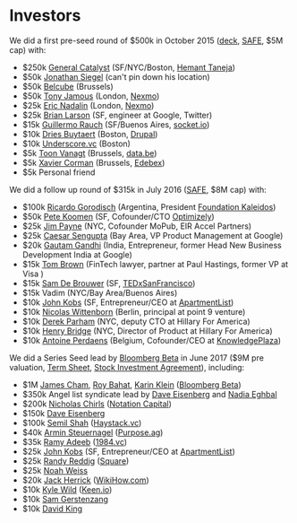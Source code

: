 # Investors

We did a first pre-seed round of $500k in October 2015 \([deck](https://www.dropbox.com/s/klwxkewuf9mnjy1/OpenCollective.pdf?dl=0), [SAFE](https://www.ycombinator.com/docs/SAFE_Cap.rtf), $5M cap\) with:

* $250k [General Catalyst](http://generalcatalyst.com) \(SF/NYC/Boston, [Hemant Taneja](https://www.linkedin.com/in/hemanttaneja)\)
* $50k [Jonathan Siegel](https://www.linkedin.com/in/jsiegel) \(can't pin down his location\)
* $50k [Belcube](http://belcube.com) \(Brussels\)
* $50k [Tony Jamous](https://www.linkedin.com/in/teljamou) \(London, [Nexmo](https://nexmo.com)\)
* $25k [Eric Nadalin](https://uk.linkedin.com/in/enadalin) \(London, [Nexmo](https://nexmo.com)\)
* $25k [Brian Larson](https://www.linkedin.com/in/brian-larson-43904010) \(SF, engineer at Google, Twitter\)
* $15k [Guillermo Rauch](https://twitter.com/rauchg) \(SF/Buenos Aires, [socket.io](http://socket.io)\)
* $10k [Dries Buytaert](http://buytaert.net) \(Boston, [Drupal](https://drupal.org)\)
* $10k [Underscore.vc](http://underscore.vc) \(Boston\)
* $5k [Toon Vanagt](https://www.linkedin.com/in/toonvanagt) \(Brussels, [data.be](http://data.be)\)
* $5k [Xavier Corman](https://www.linkedin.com/in/xaviercorman) \(Brussels, [Edebex](http://edebex.com)\)
* $5k Personal friend

We did a follow up round of $315k in July 2016 \([SAFE](https://www.ycombinator.com/docs/SAFE_Cap.rtf), $8M cap\) with:

* $100k [Ricardo Gorodisch](https://www.linkedin.com/in/ricardo-gorodisch-9b057889) \(Argentina, President [Foundation Kaleidos](http://www.fundacionkaleidos.org/)\)
* $50k [Pete Koomen](https://www.linkedin.com/in/petekoomen) \(SF, Cofounder/CTO [Optimizely](http://optimizely.com)\)
* $25k [Jim Payne](https://www.linkedin.com/in/jpayne) \(NYC, Cofounder MoPub, EIR Accel Partners\)
* $25k [Caesar Sengupta](https://www.linkedin.com/in/caesar-sengupta-2743b) \(Bay Area, VP Product Management at Google\)
* $20k [Gautam Gandhi](https://www.linkedin.com/in/gkgandhi) \(India, Entrepreneur, former Head New Business Development India at Google\)
* $15k [Tom Brown](https://www.linkedin.com/in/tpbrown5) \(FinTech lawyer, partner at Paul Hastings, former VP at Visa \)
* $15k [Sam De Brouwer](https://www.linkedin.com/in/sam-de-brouwer-b0a34122) \(SF, [TEDxSanFrancisco](http://www.tedxsanfrancisco.com)\)
* $15k Vadim \(NYC/Bay Area/Buenos Aires\)
* $10k [John Kobs](https://www.linkedin.com/in/johnkobs) \(SF, Entrepreneur/CEO at [ApartmentList](http://ApartmentList.com)\)
* $10k [Nicolas Wittenborn](https://www.linkedin.com/in/nicolaswittenborn) \(Berlin, principal at point 9 venture\)
* $10k [Derek Parham](https://www.linkedin.com/in/derek-parham-b7b5504) \(NYC, deputy CTO at Hillary For America\)
* $10k [Henry Bridge](https://www.linkedin.com/in/hbridge) \(NYC, Director of Product at Hillary For America\)
* $10k [Antoine Perdaens](https://www.linkedin.com/in/antoineperdaens) \(Belgium, Cofounder/CEO at [KnowledgePlaza](http://knowledgeplaza.net)\)

We did a Series Seed lead by [Bloomberg Beta](https://www.bloombergbeta.com) in June 2017 \($9M pre valuation, [Term Sheet](https://www.dropbox.com/s/wa41eciscon8agv/Open%20Collective%20-%20Series%20Seed%20Term%20Sheet.pdf?dl=0), [Stock Investment Agreement](https://www.dropbox.com/s/ial1g8cfr2apn73/Open%20Collective%20-%20Stock%20Investment%20Agreement%20%28Series%20Seed%29.redacted.pdf?dl=0)\), including:

* $1M [James Cham](https://www.linkedin.com/in/jcham), [Roy Bahat](https://www.linkedin.com/in/roybahat/), [Karin Klein](https://www.linkedin.com/in/karinklein/) \([Bloomberg Beta](https://www.bloombergbeta.com)\)
* $350k Angel list syndicate lead by [Dave Eisenberg](https://www.linkedin.com/in/daveeisenberg/) and [Nadia Eghbal](https://www.linkedin.com/in/nadiaeghbal/)
* $200k [Nicholas Chirls](https://www.linkedin.com/in/nchirls/) \([Notation Capital](http://notationcapital.com)\)
* $150k [Dave Eisenberg](https://www.linkedin.com/in/daveeisenberg/)
* $100k [Semil Shah](https://www.linkedin.com/in/semilshah/) \([Haystack.vc](http://haystack.vc)\)
* $40k [Armin Steuernagel](https://www.linkedin.com/in/armin-steuernagel-9719b1b/) \([Purpose.ag](http://purpose-economy.org/en/)\)
* $35k [Ramy Adeeb](https://www.linkedin.com/in/ramyadeeb/) \([1984.vc](https://1984.vc)\)
* $25k [John Kobs](https://www.linkedin.com/in/johnkobs) \(SF, Entrepreneur/CEO at [ApartmentList](http://ApartmentList.com)\)
* $25k [Randy Reddig](https://www.linkedin.com/in/ydnar/) \([Square](https://square.com)\)
* $25k [Noah Weiss](https://www.linkedin.com/in/noahw/)
* $20k [Jack Herrick](https://www.linkedin.com/in/jackherrick/) \([WikiHow.com](https://wikihow.com)\)
* $10k [Kyle Wild](https://www.linkedin.com/in/kylewild/) \([Keen.io](https://keen.io)\)
* $10k [Sam Gerstenzang](https://www.linkedin.com/in/samgerstenzang/)
* $10k [David King](https://www.linkedin.com/in/davidkingsf/)

